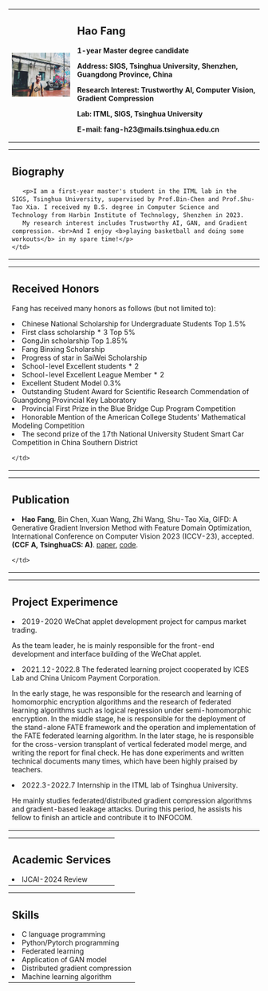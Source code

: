 
<table class="imgtable">
  <tr>
    <td width="26%">
      <img src="/IMG_2013(20221209-204634).JPG" width="100%">
    </td>
    <td width="74%">
      <h2>Hao Fang</h2>
      <p><b>1-year Master degree candidate</b></p>
      <p><b>Address: SIGS, Tsinghua University, Shenzhen, Guangdong Province, China</b></p>
      <p><b>Research Interest: Trustworthy AI, Computer Vision, Gradient Compression</b></p>
      <p><b>Lab: ITML, SIGS, Tsinghua University</b></p>
      <p><b>E-mail: fang-h23@mails.tsinghua.edu.cn</b></p>
<!--       <p><b>[<a href="" target="_blank">Google Scholar</a>] [<a href="https://github.com/ffhInJyc" target="_blank">GitHub</a>] [<a href="" target="_blank">Semantic Scholar</a>]</b></p> -->
    </td>
  </tr>
</table>

<table class="imgtable">
  <tr>
    <td width="100%">
      <h2>Biography</h2>

       <p>I am a first-year master's student in the ITML lab in the SIGS, Tsinghua University, supervised by Prof.Bin-Chen and Prof.Shu-Tao Xia. I received my B.S. degree in Computer Science and Technology from Harbin Institute of Technology, Shenzhen in 2023.  
       My research interest includes Trustworthy AI, GAN, and Gradient compression. <br>And I enjoy <b>playing basketball and doing some workouts</b> in my spare time!</p>
    </td>
  </tr>
</table>


<table class="imgtable">
  <tr>
    <td width="100%">
      <h2>Received Honors</h2>
      <p>Fang has received many honors as follows (but not limited to):</p>
<li>Chinese National Scholarship for Undergraduate Students Top 1.5%</li>
<li>First class scholarship * 3 Top 5% </li>
<li>GongJin scholarship Top 1.85%</li>
<li>Fang Binxing Scholarship</li>
<li>Progress of star in SaiWei Scholarship</li>
<li>School-level Excellent students * 2</li>
<li>School-level Excellent League Member * 2</li>
<li>Excellent Student Model 0.3%</li>
<li>Outstanding Student Award for Scientific Research Commendation of Guangdong Provincial Key Laboratory</li>
<li>Provincial First Prize in the Blue Bridge Cup Program Competition</li>
<li>Honorable Mention of the American College Students' Mathematical Modeling Competition </li>
<li>The second prize of the 17th National University Student Smart Car Competition in China Southern District</li>

    </td>
  </tr>
</table>

<table class="imgtable">
  <tr>
    <td width="100%">
      <h2>Publication</h2>
      <li><b>Hao Fang</b>, Bin Chen, Xuan Wang, Zhi Wang, Shu-Tao Xia, GIFD: A Generative Gradient Inversion Method with Feature Domain Optimization, International Conference on Computer Vision 2023 (ICCV-23), accepted. <b>(CCF A, TsinghuaCS: A)</b>.  <a href='https://github.com/ffhibnese/GIFD(https://arxiv.org/abs/2308.04699)'>paper</a>, <a href='https://github.com/ffhibnese/GIFD'>code</a>. </li>

    </td>
  </tr>
</table>


<table class="imgtable">
  <tr>
    <td width="100%">
      <h2>Project Experimence</h2>
      <li>2019-2020  WeChat applet development project for campus market trading.</li>
      <p>As the team leader, he is mainly responsible for the front-end development and interface building of the WeChat applet.</p>
      <li>2021.12-2022.8  The federated learning project cooperated by ICES Lab and China Unicom Payment Corporation.</li> 
      <p>In the early stage, he was responsible for the research and learning of homomorphic encryption algorithms and the research of federated learning algorithms such as logical regression under semi-homomorphic encryption. In the middle stage, he is responsible for the deployment of the stand-alone FATE framework and the operation and implementation of the FATE federated learning algorithm. In the later stage, he is responsible for the cross-version transplant of  vertical federated model merge, and writing the report for final check. He has done experiments and written technical documents many times, which have been highly praised by teachers.</p>
      <li>2022.3-2022.7   Internship in the ITML lab of Tsinghua University. </li>
      <p>He mainly studies federated/distributed gradient compression algorithms and gradient-based leakage attacks. During this period, he assists his fellow to finish an article and contribute it to INFOCOM.</p>
    </td>
  </tr>
</table>



<table class="imgtable">
  <tr>
    <td width="100%">
      <h2>Academic Services</h2>
      <li>IJCAI-2024 Review</li>
    </td>
  </tr>
</table>

<table class="imgtable">
  <tr>
    <td width="100%">
      <h2>Skills</h2>
      <li>C language programming</li>
      <li>Python/Pytorch programming</li>
      <li>Federated learning</li>
      <li>Application of GAN model</li>
      <li>Distributed gradient compression</li>
      <li>Machine learning algorithm</li>
    </td>
  </tr>
</table>


